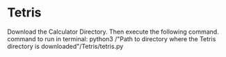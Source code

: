 # Tetris
Download the Calculator Directory. Then execute the following command.  command to run in terminal: python3 /"Path to directory where the Tetris directory is downloaded"/Tetris/tetris.py
